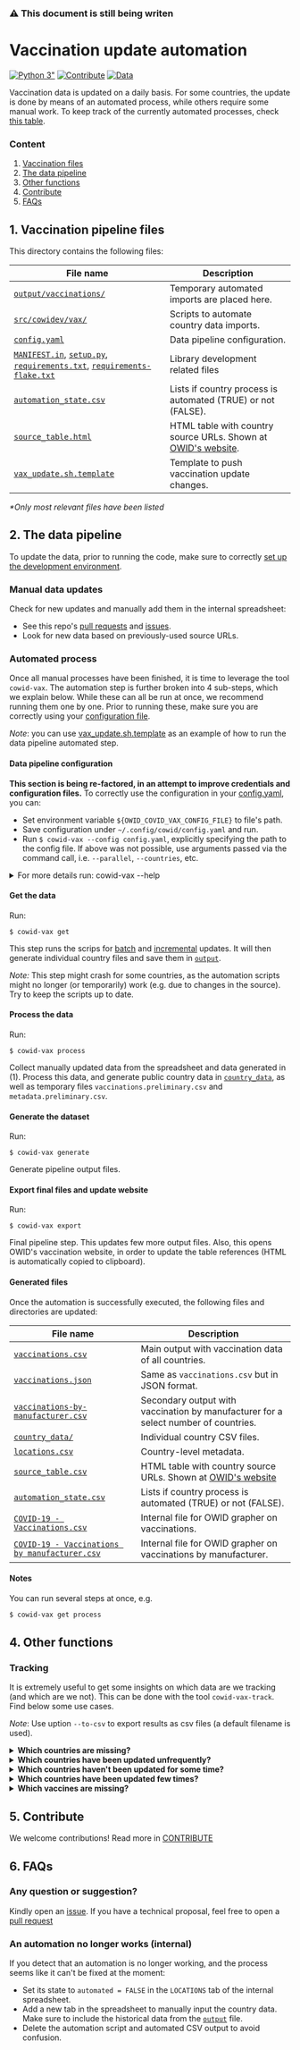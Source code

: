 ### ⚠️ This document is still being writen


# Vaccination update automation
[![Python 3"](https://img.shields.io/badge/python-3.7|3.8|3.9-blue.svg?&logo=python&logoColor=yellow)](https://www.python.org/downloads/release/python-3)
[![Contribute](https://img.shields.io/badge/-contribute-0055ff)](CONTRIBUTE.md)
[![Data](https://img.shields.io/badge/public-data-purple)](../../../public/data/)


Vaccination data is updated on a daily basis. For some countries, the update is done by means of an automated process,
while others require some manual work. To keep track of the currently automated processes, check [this
table](../../output/vaccinations/automation_state.csv). 

### Content
1. [Vaccination files](#1-vaccination-files)
2. [The data pipeline](#2-the-data-pipeline)
4. [Other functions](#4-other-functions)
5. [Contribute](CONTRIBUTE.md)
6. [FAQs](#6-faqs)

## 1. Vaccination pipeline files
This directory contains the following files:


| File name      | Description |
| ----------- | ----------- |
| [`output/vaccinations/`](../../output/vaccinations/)      | Temporary automated imports are placed here.       |
| [`src/cowidev/vax/`](../../src/cowidev/vax)      | Scripts to automate country data imports.       |
| [`config.yaml`](config.yaml)      | Data pipeline configuration.       |
| [`MANIFEST.in`](MANIFEST.IN), [`setup.py`](setup.py), [`requirements.txt`](requirements.txt), [`requirements-flake.txt`](requirements-flake.txt)      |     Library development related files   |
| [`automation_state.csv`](../../output/vaccinations/automation_state.csv)      |     Lists if country process is automated (TRUE) or not (FALSE).   |
| [`source_table.html`](source_table.html)      | HTML table with country source URLs. Shown at [OWID's website](https://ourworldindata.org/covid-vaccinations#source-information-country-by-country).       |
| [`vax_update.sh.template`](vax_update.sh.template)      | Template to push vaccination update changes.       |

_*Only most relevant files have been listed_ 

## 2. The data pipeline
To update the data, prior to running the code, make sure to correctly [set up the development environment]().

### Manual data updates

Check for new updates and manually add them in the internal spreadsheet:
- See this repo's [pull requests](https://github.com/owid/covid-19-data/pulls) and [issues](https://github.com/owid/covid-19-data/issues).
- Look for new data based on previously-used source URLs.

### Automated process
Once all manual processes have been finished, it  is time to leverage the tool `cowid-vax`. The automation step is
further broken into 4 sub-steps, which we explain below. While these can all be run at once, we recommend running them
one by one. Prior to running these, make sure you are correctly using your [configuration file](#configuration-file).

*Note*: you can use [vax_update.sh.template](../../vax_update.sh.template) as an example of how to run the data pipeline
automated step.

#### Data pipeline configuration
**This section is being re-factored, in an attempt to improve credentials and configuration files.**
To correctly use the configuration in your [config.yaml](../../config.yaml), you can:
  - Set environment variable `${OWID_COVID_VAX_CONFIG_FILE}` to file's path.
  - Save configuration under `~/.config/cowid/config.yaml` and run.
  - Run `$ cowid-vax --config config.yaml`, explicitly specifying the path to the config file.
If above was not possible, use arguments passed via the command call, i.e. `--parallel`, `--countries`, etc.


<details closed>
<summary markdown='span'>For more details run: cowid-vax --help</summary>

```txt
usage: cowid-vax [-h] [-c COUNTRIES] [-p] [-j NJOBS] [-s] [--config CONFIG] [--credentials CREDENTIALS] [--checkr]
                 {get-data,process-data,generate-dataset,export,all}

Execute COVID-19 vaccination data collection pipeline.

positional arguments:
  {get-data,process-data,generate-dataset,export,all}
                        Choose a step: i) `get-data` will run automated scripts, 2) `process-data` will get csvs generated in
                        1 and collect all data from spreadsheet, 3) `generate-dataset` generate the output files, 4) `export`
                        to generate all final files, 5) `all` will run all steps sequentially.

optional arguments:
  -h, --help            show this help message and exit
  -c COUNTRIES, --countries COUNTRIES
                        Run for a specific country. For a list of countries use commas to separate them (only in mode get-
                        data)E.g.: peru, norway. Special keywords: 'all' to run all countries, 'incremental' to run
                        incrementalupdates, 'batch' to run batch updates. Defaults to all countries. (default: all)
  -p, --parallel        Execution done in parallel (only in mode get-data). (default: False)
  -j NJOBS, --njobs NJOBS
                        Number of jobs for parallel processing. Check Parallel class in joblib library for more info (only in
                        mode get-data). (default: -2)
  -s, --show-config     Display configuration parameters at the beginning of the execution. (default: False)
  --config CONFIG       Path to config file (YAML). Will look for file in path given by environment variable
                        `$OWID_COVID_VAX_CONFIG_FILE`. If not set, will default to ~/.config/cowid/config.yaml (default:
                        /Users/lucasrodes/repos/covid-19-data/scripts/scripts/vaccinations/config.yaml)
  --credentials CREDENTIALS
                        Path to credentials file (JSON). If a config file is being used, the value ther will be prioritized.
                        (default: vax_dataset_config.json)
  --checkr              Compare results from generate-dataset with results obtained with former generate_dataset.R script.It
                        requires that the R script is previously run (without removing temporary files vax & metadata)!
                        (default: False)

```
</details>

#### Get the data

Run: 

```
$ cowid-vax get
```
This step runs the scrips for [batch](../../src/cowidev/vax/batch) and [incremental](../../src/cowidev/vax/incremental) updates. It will then generate
individual country files and save them in [`output`](output/vaccinations/main_data/).

*Note:* This step might crash for some countries, as the automation scripts might no longer (or temporarily) work
(e.g. due to changes in the source). Try to keep the scripts up to date.
#### Process the data

Run: 

```
$ cowid-vax process
```

Collect manually updated data from the spreadsheet and data generated in (1). Process this data, and generate public country data in
  [`country_data`](../../../public/data/vaccinations/country_data/), as well as temporary files 
  `vaccinations.preliminary.csv` and `metadata.preliminary.csv`.

#### Generate the dataset

Run: 

```
$ cowid-vax generate
```

Generate pipeline output files.

#### Export final files and update website

Run: 

```
$ cowid-vax export
```

Final pipeline step. This updates few more output files. Also, this opens OWID's vaccination website, in order to update
the table references (HTML is automatically copied to clipboard).

#### Generated files
Once the automation is successfully executed, the following files and directories are updated:

| File name      | Description |
| ----------- | ----------- |
| [`vaccinations.csv`](../../../public/data/vaccinations/vaccinations.csv)      | Main output with vaccination data of all countries.       |
| [`vaccinations.json`](../../../public/data/vaccinations/vaccinations.json)   | Same as `vaccinations.csv` but in JSON format.        |
| [`vaccinations-by-manufacturer.csv`](../../../public/data/vaccinations/vaccinations-by-manufacturer.csv)   | Secondary output with vaccination by manufacturer for a select number of countries.        |
| [`country_data/`](../../../public/data/vaccinations/country_data/)   | Individual country CSV files.        |
| [`locations.csv`](../../../public/data/vaccinations/locations.csv)   | Country-level metadata.        |
| [`source_table.csv`](../../output/vaccinations/source_table.html)   | HTML table with country source URLs. Shown at [OWID's website](https://ourworldindata.org/covid-vaccinations#source-information-country-by-country)        |
| [`automation_state.csv`](../../output/vaccinations/automation_state.csv)   | Lists if country process is automated (TRUE) or not (FALSE).        |
| [`COVID-19 - Vaccinations.csv`](../../grapher/COVID-19%20-%20Vaccinations.csv)   | Internal file for OWID grapher on vaccinations.        |
| [`COVID-19 - Vaccinations by manufacturer.csv`](../../grapher/COVID-19%20-%20Vaccinations%20by%20manufacturer.csv)   | Internal file for OWID grapher on vaccinations by manufacturer.        |


#### Notes

You can run several steps at once, e.g.

```sh
$ cowid-vax get process
```

## 4. Other functions
### Tracking
It is extremely useful to get some insights on which data are we tracking (and which are we not). This can be done with
the tool `cowid-vax-track`. Find below some use cases.

*Note*: Use uption `--to-csv` to export results as csv files (a default filename is used).

<details closed>
<summary><strong>Which countries are missing?</strong></summary>
Run 

```
$ cowid-vax-track countries-missing
```
Countries are given from most to least populated.
</details>

<details closed>
<summary><strong>Which countries have been updated unfrequently?</strong></summary>
Get the list of countries sorted by least frequently updated. The update frequency is defined by the ratio between the 
number of days with an update and the number of days of observation (i.e. days since first update).

```
$ cowid-vax-track countries-least-updatedfreq
```

Countries are given from least to most frequently updated.
</details>

<details closed>
<summary><strong>Which countries haven't been updated for some time?</strong></summary>
Get the list of countries and their last update by running:

```
$ cowid-vax-track countries-last-updated
```

Countries are given from least to most recently updated.
</details>

<details closed>
<summary><strong>Which countries have been updated few times?</strong></summary>
Get the list of countries least updated (in absolute counts):

```
$ cowid-vax-track countries-least-updated
```

Countries are given from least to most frequently updated.
</details>

<details closed>
<summary><strong>Which vaccines are missing?</strong></summary>
Get the list of countries with missing vaccines:

```
$ cowid-vax-track vaccines-missing
```

Countries are given from the one with the least to the one with he most number of untracked vaccines.
</details>


## 5. Contribute
We welcome contributions! Read more in [CONTRIBUTE](CONTRIBUTE.md)
## 6. FAQs

### Any question or suggestion?
Kindly open an [issue](https://github.com/owid/covid-19-data/issues/new). If you have a technical proposal, feel free to
open a [pull request](https://github.com/owid/covid-19-data/compare)

### An automation no longer works (internal)
If you detect that an automation is no longer working, and the process seems like it can't be fixed at the moment:
- Set its state to `automated = FALSE` in the `LOCATIONS` tab of the internal spreadsheet.
- Add a new tab in the spreadsheet to manually input the country data. Make sure to include the historical data from the [`output`](../../output) file.
- Delete the automation script and automated CSV output to avoid confusion.

